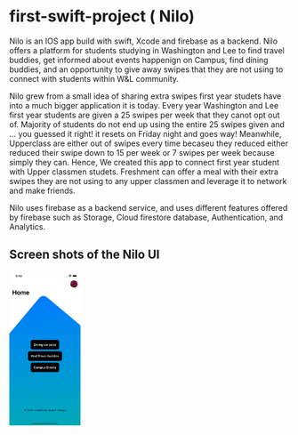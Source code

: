 # first-swift-project ( Nilo) 
Nilo is an IOS app build with swift, Xcode and firebase as a backend. Nilo offers a platform for students studying in Washington and Lee to 
find travel buddies, get informed about events happenign on Campus, find dining buddies, and an opportunity to give away swipes that they
are not using to connect with students within W&L community. 

Nilo grew from a small idea of sharing extra swipes first year studets have into a much bigger application it is today. Every year Washington
and Lee first year students are given a 25 swipes per week that they canot opt out of. Majority of students do not end up using the entire 25 
swipes given and ... you guessed it right! it resets on Friday night and goes way! Meanwhile, Upperclass are either out of swipes every time 
becaseu they reduced either reduced their swipe down to 15 per week or 7 swipes per week because simply they can. Hence, We created this app to 
connect first year student with Upper classmen studets. Freshment can offer a meal with their extra swipes they are not using to any upper classmen 
and leverage it to network and make friends. 

Nilo uses firebase as a backend service, and uses different features offered by firebase such as Storage, Cloud firestore database, Authentication, 
and Analytics. 

## Screen shots of the Nilo UI
<img src="/UI images/LandingPageView.png" width="128"/>
